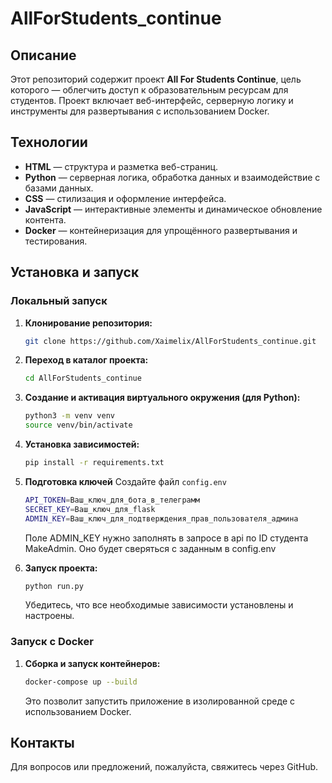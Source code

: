 # AllForStudents_continue

## Описание
Этот репозиторий содержит проект **All For Students Continue**, цель которого — облегчить доступ к образовательным ресурсам для студентов. Проект включает веб-интерфейс, серверную логику и инструменты для развертывания с использованием Docker.

## Технологии
- **HTML** — структура и разметка веб-страниц.
- **Python** — серверная логика, обработка данных и взаимодействие с базами данных.
- **CSS** — стилизация и оформление интерфейса.
- **JavaScript** — интерактивные элементы и динамическое обновление контента.
- **Docker** — контейнеризация для упрощённого развертывания и тестирования.

## Установка и запуск

### Локальный запуск

1. **Клонирование репозитория:**
   ```bash
   git clone https://github.com/Xaimelix/AllForStudents_continue.git
   ```

2. **Переход в каталог проекта:**
   ```bash
   cd AllForStudents_continue
   ```

3. **Создание и активация виртуального окружения (для Python):**
   ```bash
   python3 -m venv venv
   source venv/bin/activate
   ```

4. **Установка зависимостей:**
   ```bash
   pip install -r requirements.txt
   ```
5. **Подготовка ключей**
   Создайте файл `config.env`
   ```bash
   API_TOKEN=Ваш_ключ_для_бота_в_телеграмм
   SECRET_KEY=Ваш_ключ_для_flask
   ADMIN_KEY=Ваш_ключ_для_подтверждения_прав_пользователя_админа
   ```
   Поле ADMIN_KEY нужно заполнять в запросе в api по ID студента MakeAdmin. Оно будет сверяться с заданным в config.env
7. **Запуск проекта:**
   ```bash
   python run.py
   ```
   Убедитесь, что все необходимые зависимости установлены и настроены.

### Запуск с Docker

1. **Сборка и запуск контейнеров:**
   ```bash
   docker-compose up --build
   ```
   Это позволит запустить приложение в изолированной среде с использованием Docker.

## Контакты

Для вопросов или предложений, пожалуйста, свяжитесь через GitHub.
